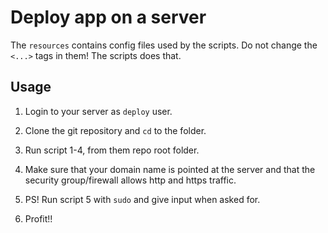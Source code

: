 Deploy app on a server
====================================

The `resources` contains config files used by the scripts. Do not change the `<...>` tags in them! The scripts does
that.

## Usage

1. Login to your server as `deploy` user.

2. Clone the git repository and `cd` to the folder.

3. Run script 1-4, from them repo root folder.

4. Make sure that your domain name is pointed at the server and that the security group/firewall allows http and https
   traffic.

5. PS! Run script 5 with `sudo` and give input when asked for.

6. Profit!!

